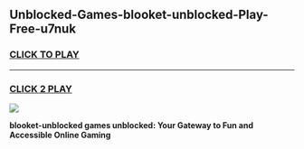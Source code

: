 
## Unblocked-Games-blooket-unblocked-Play-Free-u7nuk
<h3>
<a href="https://premium76.site?title=blooket-unblocked&ref=23A">CLICK TO PLAY</a></h3>
<hr>

<h3>
<a href="https://premium76.site?title=blooket-unblocked&ref=23A">CLICK 2 PLAY</a>
  
</h3>

<a href="https://premium76.site?title=blooket-unblocked&ref=23A"><img src="https://clearcache.store/games.png"></a>


**blooket-unblocked games unblocked: Your Gateway to Fun and Accessible Online Gaming**
